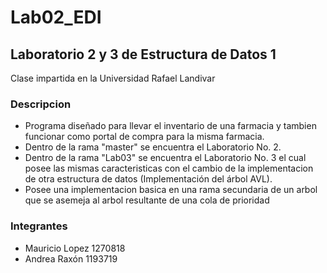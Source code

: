 # Lab02_EDI
## Laboratorio 2 y 3 de Estructura de Datos 1
Clase impartida en la Universidad Rafael Landivar
### Descripcion
  - Programa diseñado para llevar el inventario de una farmacia y tambien funcionar como portal de compra para la misma farmacia.
  - Dentro de la rama "master" se encuentra el Laboratorio No. 2.
  - Dentro de la rama "Lab03" se encuentra el Laboratorio No. 3 el cual posee las mismas caracteristicas con el cambio de la implementacion de otra estructura de datos (Implementación del árbol AVL).
  - Posee una implementacion basica en una rama secundaria de un arbol que se asemeja al arbol resultante de una cola de prioridad 
### Integrantes
* Mauricio Lopez 1270818 
* Andrea Raxón 1193719

